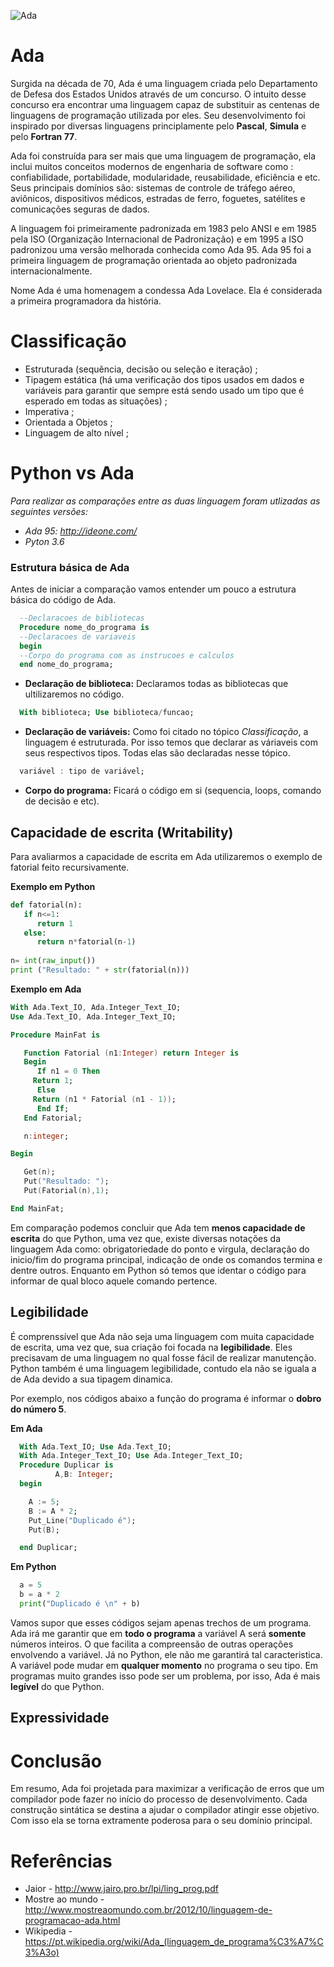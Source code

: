 ![Ada](https://encrypted-tbn0.gstatic.com/images?q=tbn:ANd9GcTjbeUd124ojyqUbSgEtUZexusouOrpBAzyLPS9CeZNLCFC01mT)

# Ada

Surgida na década de 70, Ada é uma linguagem criada pelo Departamento de Defesa
dos Estados Unidos através de um concurso. O intuito desse concurso era encontrar uma linguagem capaz de substituir as centenas de linguagens de programação utilizada por eles.  Seu desenvolvimento foi inspirado por diversas linguagens principlamente pelo **Pascal**, **Simula** e pelo **Fortran 77**.

Ada foi construída para ser mais que uma linguagem de programação, ela inclui muitos conceitos modernos de engenharia de software como : confiabilidade, portabilidade, modularidade, reusabilidade, eficiência e etc. Seus principais domínios são:  sistemas de controle de tráfego aéreo, aviônicos, dispositivos
médicos, estradas de ferro, foguetes, satélites e comunicações seguras de dados.

A linguagem foi primeiramente padronizada em 1983 pelo ANSI e em 1985 pela ISO (Organização Internacional de Padronização) e em 1995 a ISO padronizou uma versão melhorada conhecida como Ada 95. Ada 95 foi a primeira linguagem de programação orientada ao objeto padronizada internacionalmente.

Nome Ada é uma homenagem a condessa Ada Lovelace. Ela é considerada a primeira programadora da história.

# Classificação

* Estruturada (sequência, decisão ou seleção e iteração) ;
* Tipagem estática (há uma verificação dos tipos usados em dados e variáveis para garantir que sempre está sendo usado um tipo que é esperado em todas as situações) ;
* Imperativa ;
* Orientada a Objetos ;
* Linguagem de alto nível ;

# Python vs Ada

_Para realizar as comparações entre as duas linguagem foram utlizadas as seguintes versões:_
* _Ada 95: http://ideone.com/_
* _Pyton 3.6_

### Estrutura básica de Ada

Antes de iniciar a comparação vamos entender um pouco a estrutura básica do código de Ada.

```Ada
  --Declaracoes de bibliotecas
  Procedure nome_do_programa is
  --Declaracoes de variaveis
  begin
  --Corpo do programa com as instrucoes e calculos
  end nome_do_programa;
```

* **Declaração de biblioteca:** Declaramos todas as bibliotecas que ultilizaremos no código.

```Ada
  With biblioteca; Use biblioteca/funcao;
```


* **Declaração de variáveis:** Como foi citado no tópico _Classificação_, a linguagem é estruturada. Por isso temos que declarar as váriaveis com seus respectivos tipos. Todas elas são declaradas nesse tópico.

```Ada
  variável : tipo de variável;
```

* **Corpo do programa:** Ficará o código em si (sequencia, loops, comando de decisão e etc).

## Capacidade de escrita (Writability)

Para avaliarmos a capacidade de escrita em Ada utilizaremos o exemplo de fatorial feito recursivamente.

**Exemplo em Python**

```Python
def fatorial(n): 
   if n<=1:
      return 1
   else: 
      return n*fatorial(n-1)
      
n= int(raw_input())
print ("Resultado: " + str(fatorial(n)))  
```

**Exemplo em Ada**

```Ada
With Ada.Text_IO, Ada.Integer_Text_IO;
Use Ada.Text_IO, Ada.Integer_Text_IO;

Procedure MainFat is

   Function Fatorial (n1:Integer) return Integer is
   Begin
      If n1 = 0 Then
	 Return 1;
      Else
	 Return (n1 * Fatorial (n1 - 1));
      End If;
   End Fatorial;

   n:integer;

Begin

   Get(n);
   Put("Resultado: ");
   Put(Fatorial(n),1);

End MainFat;
```

Em comparação podemos concluir que Ada tem **menos capacidade de escrita** do que Python, uma vez que, existe diversas notações da linguagem Ada como: obrigatoriedade do ponto e virgula, declaração do inicio/fim do programa principal, indicação de onde os comandos termina e dentre outros. Enquanto em Python só temos que identar o código para informar de qual bloco aquele comando pertence.



## Legibilidade

É comprenssível que Ada não seja uma linguagem com muita capacidade de escrita, uma vez que, sua criação foi focada na **legibilidade**. Eles precisavam de uma linguagem no qual fosse fácil de realizar manutenção. Python também é uma linguagem legibilidade, contudo ela não se iguala a de Ada devido a sua tipagem dinamica.

Por exemplo, nos códigos abaixo a função do programa é informar o **dobro do número 5**.

**Em Ada**

```Ada
  With Ada.Text_IO; Use Ada.Text_IO;
  With Ada.Integer_Text_IO; Use Ada.Integer_Text_IO;
  Procedure Duplicar is
          A,B: Integer;
  begin

    A := 5;
    B := A * 2;
    Put_Line("Duplicado é");
    Put(B);

  end Duplicar;
```

**Em Python**

```Python
  a = 5
  b = a * 2
  print("Duplicado é \n" + b)
```

Vamos supor que esses códigos sejam apenas trechos de um programa. Ada irá me garantir que em **todo o programa** a variável A será **somente** números inteiros. O que facilita a compreensão de outras operações envolvendo a variável. Já no Python, ele não me garantirá tal caracteristica. A variável pode mudar em **qualquer momento** no programa o seu tipo. Em programas muito grandes isso pode ser um problema, por isso, Ada é mais **legível** do que Python.

## Expressividade
 

# Conclusão

Em resumo, Ada foi projetada para maximizar a verificação de erros que um
compilador pode fazer no início do processo de desenvolvimento. Cada construção
sintática se destina a ajudar o compilador atingir esse objetivo. Com isso ela se torna extramente poderosa para o seu domínio principal.

# Referências

* Jaior - http://www.jairo.pro.br/lpi/ling_prog.pdf
* Mostre ao mundo - http://www.mostreaomundo.com.br/2012/10/linguagem-de-programacao-ada.html
* Wikipedia - https://pt.wikipedia.org/wiki/Ada_(linguagem_de_programa%C3%A7%C3%A3o)
